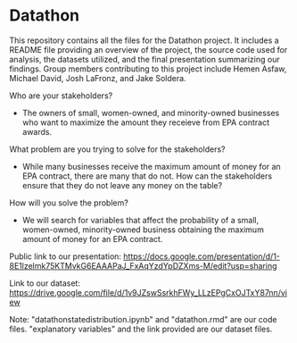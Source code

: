 # Datathon
This repository contains all the files for the Datathon project. It includes a README file providing an overview of the project, the source code used for analysis, the datasets utilized, and the final presentation summarizing our findings. Group members contributing to this project include Hemen Asfaw, Michael David, Josh LaFronz, and Jake Soldera.

Who are your stakeholders?
- The owners of small, women-owned, and minority-owned businesses who want to maximize the amount they receieve from EPA contract awards.

What problem are you trying to solve for the stakeholders?
- While many businesses receive the maximum amount of money for an EPA contract, there are many that do not. How can the stakeholders ensure that they do not leave any money on the table?
  
How will you solve the problem?
- We will search for variables that affect the probability of a small, women-owned, minority-owned business obtaining the maximum amount of money for an EPA contract.

Public link to our presentation: https://docs.google.com/presentation/d/1-8E1lzelmk75KTMvkG6EAAAPaJ_FxAqYzdYpDZXms-M/edit?usp=sharing

Link to our dataset: https://drive.google.com/file/d/1v9JZswSsrkhFWy_LLzEPgCxOJTxY87nn/view

Note:
"datathonstatedistribution.ipynb" and "datathon.rmd" are our code files.
"explanatory variables" and the link provided are our dataset files.
